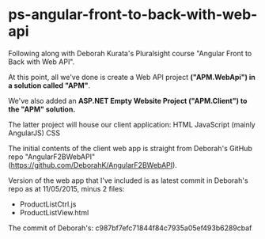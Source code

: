 # ps-angular-front-to-back-with-web-api

Following along with Deborah Kurata's Pluralsight course "Angular Front to Back with Web API".

At this point, all we've done is create a Web API project **("APM.WebApi") in a solution called "APM"**.

We've also added an **ASP.NET Empty Website Project ("APM.Client") to the "APM" solution.**

The latter project will house our client application:
HTML
JavaScript (mainly AngularJS)
CSS

The initial contents of the client web app is straight from Deborah's GitHub repo "AngularF2BWebAPI" (https://github.com/DeborahK/AngularF2BWebAPI).

Version of the web app that I've included is as latest commit in Deborah's repo as at 11/05/2015, minus 2 files:

* ProductListCtrl.js
* ProductListView.html

The commit of Deborah's:
c987bf7efc71844f84c7935a05ef493b6289cbaf